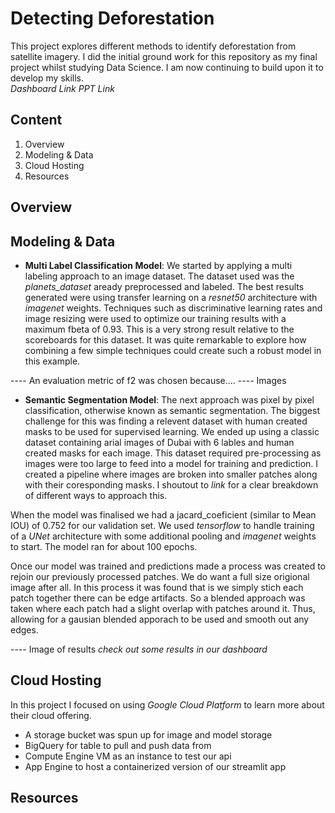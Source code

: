 # Detecting Deforestation
This project explores different methods to identify deforestation from satellite imagery. I did the initial ground work for this repository as my final project whilst studying Data Science. I am now continuing to build upon it to develop my skills.
<br>
*Dashboard Link*
*PPT Link*

## Content
1. Overview
2. Modeling & Data
4. Cloud Hosting
5. Resources

## Overview

## Modeling & Data 
- **Multi Label Classification Model**: 
We started by applying a multi labeling approach to an image dataset. The dataset used was the *planets_dataset* aready preprocessed and labeled. The best results generated were using transfer learning on a *resnet50* architecture with *imagenet* weights. Techniques such as discriminative learning rates and image resizing were used to optimize our training results with a maximum fbeta of 0.93. This is a very strong result relative to the scoreboards for this dataset. It was quite remarkable to explore how combining a few simple techniques could create such a robust model in this example.  

---- An evaluation metric of f2 was chosen because.... 
---- Images

- **Semantic Segmentation Model**: 
The next approach was pixel by pixel classification, otherwise known as semantic segmentation. The biggest challenge for this was finding a relevent dataset with human created masks to be used for supervised learning. We ended up using a classic dataset containing arial images of Dubai with 6 lables and human created masks for each image. This dataset required pre-processing as images were too large to feed into a model for training and prediction. I created a pipeline where images are broken into smaller patches along with their coresponding masks. I shoutout to *link* for a clear breakdown of different ways to approach this. 

When the model was finalised we had a jacard_coeficient (similar to Mean IOU) of 0.752 for our validation set. We used *tensorflow* to handle training of a *UNet* architecture with some additional pooling and *imagenet* weights to start. The model ran for about 100 epochs.  

Once our model was trained and predictions made a process was created to rejoin our previously processed patches. We do want a full size origional image after all. In this process it was found that is we simply stich each patch together there can be edge artifacts. So a blended approach was taken where each patch had a slight overlap with patches around it. Thus, allowing for a gausian blended apporach to be used and smooth out any edges. 

---- Image of results
*check out some results in our dashboard*

## Cloud Hosting
In this project I focused on using *Google Cloud Platform* to learn more about their cloud offering. <br>
- A storage bucket was spun up for image and model storage
- BigQuery for table to pull and push data from
- Compute Engine VM as an instance to test our api
- App Engine to host a containerized version of our streamlit app

## Resources
